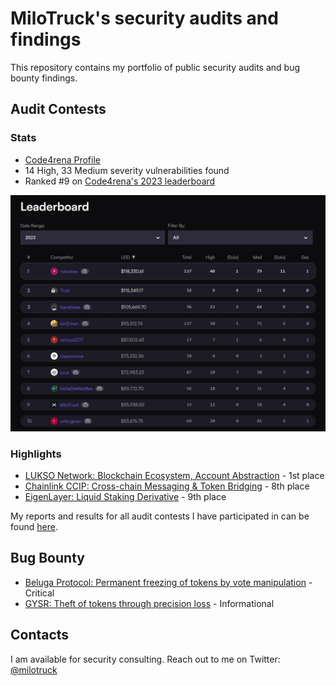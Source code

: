 # MiloTruck's security audits and findings

This repository contains my portfolio of public security audits and bug bounty findings.

## Audit Contests

### Stats

- [Code4rena Profile](https://code4rena.com/@MiloTruck)
- 14 High, 33 Medium severity vulnerabilities found
- Ranked #9 on [Code4rena's 2023 leaderboard](https://code4rena.com/leaderboard)

<img src="images/c4_ranking.jpg" width="750">

### Highlights

- [LUKSO Network: Blockchain Ecosystem, Account Abstraction](/code4rena/2023-06-lukso.md) - 1st place
- [Chainlink CCIP: Cross-chain Messaging & Token Bridging]() - 8th place 
- [EigenLayer: Liquid Staking Derivative](/code4rena/2023-04-eigenlayer.md) - 9th place

My reports and results for all audit contests I have participated in can be found [here](/audit-contests.md).

## Bug Bounty

- [Beluga Protocol: Permanent freezing of tokens by vote manipulation](/immunefi/beluga-C-01.md) - Critical
- [GYSR: Theft of tokens through precision loss](/immunefi/gysr-I-01.md) - Informational

## Contacts

I am available for security consulting. Reach out to me on Twitter: [@milotruck](https://twitter.com/milotruck)